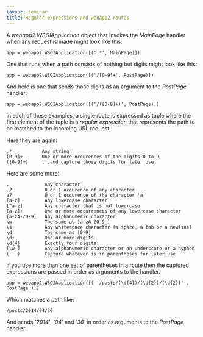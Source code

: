 ```yaml
---
layout: seminar
title: Regular expressions and webapp2 routes
---
```

A *webapp2.WSGIApplication* object that invokes the *MainPage* handler when any request is made might look like this:

    app = webapp2.WSGIApplication([('.*', MainPage)])

One that runs when a path consists of nothing but digits might look like this:

    app = webapp2.WSGIApplication([('/[0-9]+', PostPage)])

And here is one that sends those digits as an argument to the *PostPage* handler:

    app = webapp2.WSGIApplication([('/([0-9]+)', PostPage)])

In each of these examples, a single route is expressed as tuple where the first element of the tuple is a *regular expression* that represents the path to be matched to the incoming URL request.

Here they are again:

    .*           Any string
    [0-9]+       One or more occurences of the digits 0 to 9
    ([0-9]+)     ...and capture those digits for later use

Here are some more:

    .             Any character
    .?            0 or 1 occurence of any character
    a?            0 or 1 occurence of the character 'a'
    [a-z]         Any lowercase character
    [^a-z]        Any character that is not lowercase
    [a-z]+        One or more occurrences of any lowercase character
    [a-zA-Z0-9]   Any alphanumeric character
    \w            The same as [a-zA-Z0-9_]
    \s            Any whitespace character (a space, a tab or a newline)
    \d            The same as [0-9]
    \d+           One or more digits       
    \d{4}         Exactly four digits
    [\w-]         Any alphanumeric character or an underscore or a hyphen
    (   )         Capture whatever is in parentheses for later use

If you use more than one set of parentheses in a route then the captured expressions are passed in order as arguments to the handler.

    app = webapp2.WSGIApplication([( '/posts/(\d{4})/(\d{2})/(\d{2})' , PostPage )])

Which matches a path like:

    /posts/2014/04/30

And sends *'2014'*, *'04'* and *'30'* in order as arguments to the *PostPage* handler.



